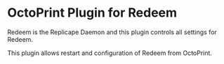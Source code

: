 OctoPrint Plugin for Redeem
=========================

Redeem is the Replicape Daemon and this plugin controls all settings for Redeem. 

This plugin allows restart and configuration of Redeem from OctoPrint.
